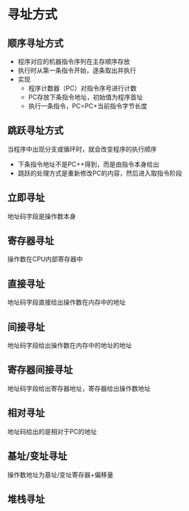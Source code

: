 <!--
 * @Descripttion: 
 * @version: 
 * @Author: WangQing
 * @email: 2749374330@qq.com
 * @Date: 2019-12-25 14:49:03
 * @LastEditors: WangQing
 * @LastEditTime: 2019-12-25 15:02:38
 -->
# 寻址方式

## 顺序寻址方式

- 程序对应的机器指令序列在主存顺序存放
- 执行时从第一条指令开始，逐条取出并执行
- 实现
    - 程序计数器（PC）对指令序号进行计数
    - PC存放下条指令地址，初始值为程序首址
    - 执行一条指令，PC=PC+当前指令字节长度

## 跳跃寻址方式

当程序中出现分支或循环时，就会改变程序的执行顺序

- 下条指令地址不是PC++得到，而是由指令本身给出
- 跳跃的处理方式是重新修改PC的内容，然后进入取指令阶段

## 立即寻址

地址码字段是操作数本身

## 寄存器寻址

操作数在CPU内部寄存器中

## 直接寻址

地址码字段直接给出操作数在内存中的地址

## 间接寻址

地址码字段给出操作数在内存中的地址的地址

## 寄存器间接寻址

地址码字段给出寄存器地址，寄存器给出操作数地址

## 相对寻址

地址码给出的是相对于PC的地址

## 基址/变址寻址

操作数地址为基址/变址寄存器+偏移量

## 堆栈寻址